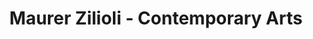 ---
title: "Maurer Zilioli - Contemporary Arts"
url: /muenchen/maurer-zilioli-contemporary-arts/
shop: Kunst
---